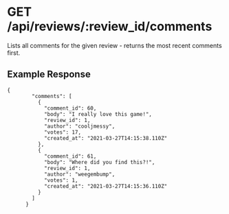 # GET /api/reviews/:review_id/comments

Lists all comments for the given review - returns the most recent comments first.

## Example Response

```
{
        "comments": [
          {
            "comment_id": 60,
            "body": "I really love this game!",
            "review_id": 1,
            "author": "cooljmessy",
            "votes": 17,
            "created_at": "2021-03-27T14:15:38.110Z"
          },
          {
            "comment_id": 61,
            "body": "Where did you find this?!",
            "review_id": 1,
            "author": "weegembump",
            "votes": 1,
            "created_at": "2021-03-27T14:15:36.110Z"
          }
        ]
      }
```
